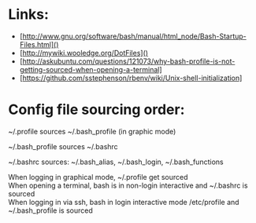 Links:
===
* [http://www.gnu.org/software/bash/manual/html_node/Bash-Startup-Files.html]()
* [http://mywiki.wooledge.org/DotFiles]()
* [http://askubuntu.com/questions/121073/why-bash-profile-is-not-getting-sourced-when-opening-a-terminal]
* [https://github.com/sstephenson/rbenv/wiki/Unix-shell-initialization]

Config file sourcing order:
===
~/.profile sources ~/.bash_profile (in graphic mode)

~/.bash_profile sources ~/.bashrc

~/.bashrc sources: ~/.bash_alias, ~/.bash_login, ~/.bash_functions

When logging in graphical mode, ~/.profile get sourced  
When opening a terminal, bash is in non-login interactive and ~/.bashrc is sourced  
When logging in via ssh, bash in login interactive mode /etc/profile and ~/.bash_profile is sourced
